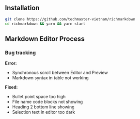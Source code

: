 ## Installation

```bash
git clone https://github.com/techmaster-vietnam/richmarkdown
cd richmarkdown && yarn && yarn start
```

## Markdown Editor Process

### Bug tracking

**Error:**

- Synchronous scroll between Editor and Preview
- Markdown syntax in table not working

**Fixed:**

- Bullet point space too high
- File name code blocks not showing
- Heading 2 bottom line showing
- Selection text in editor too dark
